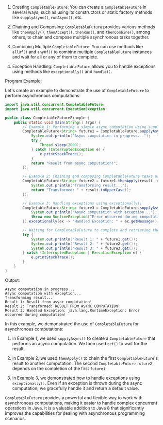 1. Creating `CompletableFuture`:
   You can create a `CompletableFuture` in several ways, such as using its constructors or static factory methods like `supplyAsync()`, `runAsync()`, etc.

2. Chaining and Composing:
   `CompletableFuture` provides various methods like `thenApply()`, `thenAccept()`, `thenRun()`, and `thenCombine()`, among others, to chain and compose multiple asynchronous tasks together.

3. Combining Multiple `CompletableFuture`:
   You can use methods like `allOf()` and `anyOf()` to combine multiple `CompletableFuture` instances and wait for all or any of them to complete.

4. Exception Handling:
   `CompletableFuture` allows you to handle exceptions using methods like `exceptionally()` and `handle()`.

Program Example:

Let's create an example to demonstrate the use of `CompletableFuture` to perform asynchronous computations:

```java
import java.util.concurrent.CompletableFuture;
import java.util.concurrent.ExecutionException;

public class CompletableFutureExample {
    public static void main(String[] args) {
        // Example 1: Performing a simple async computation using supplyAsync()
        CompletableFuture<String> future1 = CompletableFuture.supplyAsync(() -> {
            System.out.println("Async computation in progress...");
            try {
                Thread.sleep(2000);
            } catch (InterruptedException e) {
                e.printStackTrace();
            }
            return "Result from async computation!";
        });

        // Example 2: Chaining and composing CompletableFuture tasks using thenApply()
        CompletableFuture<String> future2 = future1.thenApply(result -> {
            System.out.println("Transforming result...");
            return "Transformed: " + result.toUpperCase();
        });

        // Example 3: Handling exceptions using exceptionally()
        CompletableFuture<String> future3 = CompletableFuture.supplyAsync(() -> {
            System.out.println("Async computation with exception...");
            throw new RuntimeException("Error occurred during computation!");
        }).exceptionally(ex -> "Handled Exception: " + ex.getMessage());

        // Waiting for CompletableFuture to complete and retrieving the result
        try {
            System.out.println("Result 1: " + future1.get());
            System.out.println("Result 2: " + future2.get());
            System.out.println("Result 3: " + future3.get());
        } catch (InterruptedException | ExecutionException e) {
            e.printStackTrace();
        }
    }
}
```

Output:
```
Async computation in progress...
Async computation with exception...
Transforming result...
Result 1: Result from async computation!
Result 2: Transformed: RESULT FROM ASYNC COMPUTATION!
Result 3: Handled Exception: java.lang.RuntimeException: Error occurred during computation!
```

In this example, we demonstrated the use of `CompletableFuture` for asynchronous computations:

1. In Example 1, we used `supplyAsync()` to create a `CompletableFuture` that performs an async computation. We then used `get()` to wait for the result.

2. In Example 2, we used `thenApply()` to chain the first `CompletableFuture`'s result to another computation. The second `CompletableFuture` `future2` depends on the completion of the first `future1`.

3. In Example 3, we demonstrated how to handle exceptions using `exceptionally()`. Even if an exception is thrown during the async computation, we gracefully handle it and return a default value.

`CompletableFuture` provides a powerful and flexible way to work with asynchronous computations, making it easier to handle complex concurrent operations in Java. It is a valuable addition to Java 8 that significantly improves the capabilities for dealing with asynchronous programming scenarios.